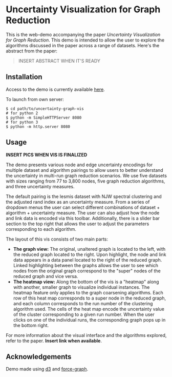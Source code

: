 # Uncertainty Visualization for Graph Reduction


This is the web-demo accompanying the paper *Uncertainty Visualization for Graph Reduction*. This demo is intended to allow the user to explore the algorithms discussed in the paper across a range of datasets. Here's the abstract from the paper: 

> INSERT ABSTRACT WHEN IT'S READY

## Installation

Access to the demo is currently available [here](https://fei0324.github.io/uncertainty-graph-vis).

To launch from own server:

```
$ cd path/to/uncertainty-graph-vis
# for python 2
$ python -m SimpleHTTPServer 8080
# for python 3
$ python -m http.server 8080
```

## Usage

**INSERT PICS WHEN VIS IS FINALIZED**

The demo presents various node and edge uncertainty encodings for multiple dataset and algorithm pairings to allow users to better understand the uncertainty in multi-run graph reduction scenarios. We use five datasets with sizes ranging from 77 to 3,800 nodes, five graph reduction algorithms, and three uncertainty measures.

The default pairing is the lesmis dataset with NJW spectral clustering and the adjusted rand index as an uncertainty measure. From a series of dropdown menus the user can select different combinations of dataset + algorithm + uncertainty measure. The user can also adjust how the node and link data is encoded via this toolbar. Additionally, there is a slider bar section to the top right that allows the user to adjust the parameters corresponding to each algorithm. 

The layout of this vis consists of two main parts:

- **The graph view:** The original, unaltered graph is located to the left, with the reduced graph located to the right. Upon highlight, the node and link data appears in a data panel located to the right of the reduced graph. Linked highlighting between the graphs allows the user to see which nodes from the original graph correspond to the "super" nodes of the reduced graph and vice versa.
- **The heatmap view:** Along the bottom of the vis is a "heatmap" along with another, smaller graph to visualize individual instances. The heatmap feature only applies to the graph coarsening algorithms. Each row of this heat map corresponds to a super node in the reduced graph, and each column corresponds to the run number of the clustering algorithm used. The cells of the heat map encode the uncertainty value of the cluster corresponding to a given run number. When the user clicks on one of the individual runs, the corresponding graph pops up in the bottom right. 

For more information about the visual interface and the algorithms explored, refer to the paper. **Insert link when available**.

## Acknowledgements

Demo made using [d3](https://d3js.org/) and [force-graph](https://github.com/vasturiano/force-graph).

